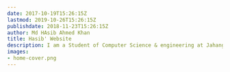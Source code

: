 ```yaml
---
date: 2017-10-19T15:26:15Z
lastmod: 2019-10-26T15:26:15Z
publishdate: 2018-11-23T15:26:15Z
author: Md HAsib Ahmed Khan
title: Hasib' Website
description: I am a Student of Computer Science & engineering at Jahangirnagar University
images:
- home-cover.png
---
```


